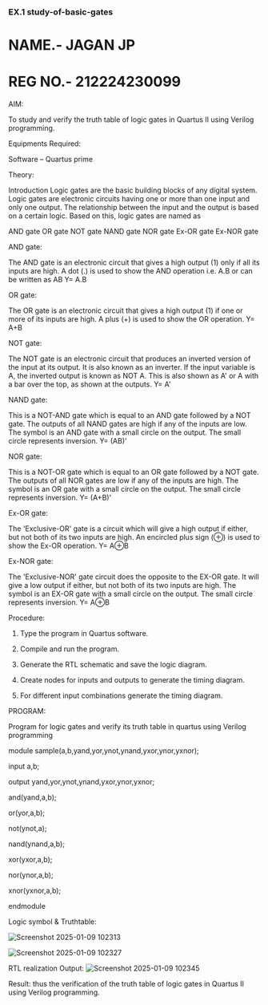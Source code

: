 ###  EX.1 study-of-basic-gates

# NAME.- JAGAN JP
# REG NO.- 212224230099

AIM:

To study and verify the truth table of logic gates in Quartus II using Verilog programming.

Equipments Required:

Software – Quartus prime 

Theory:

Introduction Logic gates are the basic building blocks of any digital system. Logic gates are electronic circuits having one or more than one input and only one output. The relationship between the input and the output is based on a certain logic. Based on this, logic gates are named as

AND gate OR gate NOT gate NAND gate NOR gate Ex-OR gate Ex-NOR gate

AND gate:

The AND gate is an electronic circuit that gives a high output (1) only if all its inputs are high. A dot (.) is used to show the AND operation i.e. A.B or can be written as AB
Y= A.B

OR gate:

The OR gate is an electronic circuit that gives a high output (1) if one or more of its inputs are high. A plus (+) is used to show the OR operation.
Y= A+B

NOT gate:

The NOT gate is an electronic circuit that produces an inverted version of the input at its output. It is also known as an inverter. If the input variable is A, the inverted output is known as NOT A. This is also shown as A' or A with a bar over the top, as shown at the outputs.
Y= A'

NAND gate:

This is a NOT-AND gate which is equal to an AND gate followed by a NOT gate. The outputs of all NAND gates are high if any of the inputs are low. The symbol is an AND gate with a small circle on the output. The small circle represents inversion.
Y= (AB)’

NOR gate:

This is a NOT-OR gate which is equal to an OR gate followed by a NOT gate. The outputs of all NOR gates are low if any of the inputs are high. The symbol is an OR gate with a small circle on the output. The small circle represents inversion.
Y= (A+B)’

Ex-OR gate:

The 'Exclusive-OR' gate is a circuit which will give a high output if either, but not both of its two inputs are high. An encircled plus sign (⊕) is used to show the Ex-OR operation.
Y= A⊕B

Ex-NOR gate:

The 'Exclusive-NOR' gate circuit does the opposite to the EX-OR gate. It will give a low output if either, but not both of its two inputs are high. The symbol is an EX-OR gate with a small circle on the output. The small circle represents inversion.
Y= A⊕B

Procedure:

1.	Type the program in Quartus software.

2.	Compile and run the program.

3.	Generate the RTL schematic and save the logic diagram.

4.	Create nodes for inputs and outputs to generate the timing diagram.

5.	For different input combinations generate the timing diagram.


PROGRAM:

Program for logic gates and verify its truth table in quartus using Verilog programming

module sample(a,b,yand,yor,ynot,ynand,yxor,ynor,yxnor);

input a,b;

output yand,yor,ynot,ynand,yxor,ynor,yxnor;

and(yand,a,b);

or(yor,a,b);

not(ynot,a);

nand(ynand,a,b);

xor(yxor,a,b);

nor(ynor,a,b);

xnor(yxnor,a,b);

endmodule

 
 Logic symbol & Truthtable:

 ![Screenshot 2025-01-09 102313](https://github.com/user-attachments/assets/0b453ecb-1f70-4558-89cd-fde724057ac3)
 
 ![Screenshot 2025-01-09 102327](https://github.com/user-attachments/assets/ad2ca2f7-7a96-43bf-b00e-e863af6e9ab9)

RTL realization Output: 
![Screenshot 2025-01-09 102345](https://github.com/user-attachments/assets/c7458eb9-c5ce-4e33-b4e4-c2166877d440)

Result:
thus the verification of  the truth table of logic gates in Quartus II using Verilog programming.





